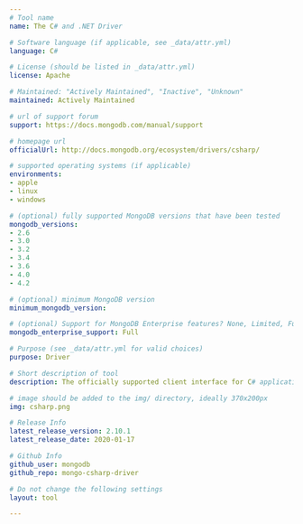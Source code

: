 ```yaml
---
# Tool name
name: The C# and .NET Driver

# Software language (if applicable, see _data/attr.yml)
language: C#

# License (should be listed in _data/attr.yml)
license: Apache

# Maintained: "Actively Maintained", "Inactive", "Unknown"
maintained: Actively Maintained

# url of support forum
support: https://docs.mongodb.com/manual/support

# homepage url
officialUrl: http://docs.mongodb.org/ecosystem/drivers/csharp/

# supported operating systems (if applicable)
environments:
- apple
- linux
- windows

# (optional) fully supported MongoDB versions that have been tested
mongodb_versions:
- 2.6
- 3.0
- 3.2
- 3.4
- 3.6
- 4.0
- 4.2

# (optional) minimum MongoDB version
minimum_mongodb_version:

# (optional) Support for MongoDB Enterprise features? None, Limited, Full
mongodb_enterprise_support: Full

# Purpose (see _data/attr.yml for valid choices)
purpose: Driver

# Short description of tool
description: The officially supported client interface for C# applications.

# image should be added to the img/ directory, ideally 370x200px
img: csharp.png

# Release Info
latest_release_version: 2.10.1
latest_release_date: 2020-01-17

# Github Info
github_user: mongodb
github_repo: mongo-csharp-driver

# Do not change the following settings
layout: tool

---
```


